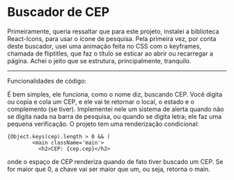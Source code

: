 # Buscador de CEP

Primeiramente, queria ressaltar que para este projeto, instalei a biblioteca React-Icons, para usar o ícone de pesquisa. Pela primeira vez, por conta deste buscador, usei uma animação feita no CSS com o keyframes, chamada de fliptitles, que faz o título se esticar ao abrir ou recarregar a página. Achei o jeito que se estrutura, principalmente, tranquilo.              

-----------------------
Funcionalidades de código:

É bem simples, ele funciona, como o nome diz, buscando CEP. Você digita ou copia e cola um CEP, e ele vai te retornar o local, o estado e o complemento (se tiver). Implementei nele um sistema de alerta quando não se digita nada na barra de pesquisa, ou quando se digita letra; ele faz uma pequena verificação. O projeto tem uma renderização condicional:  

```
{Object.keys(cep).length > 0 && (
        <main className='main'>
          <h2>CEP: {cep.cep}</h2>
```
          
  onde o espaço de CEP renderiza quando de fato tiver buscado um CEP. Se for maior que 0, a chave vai ser maior que um, ou seja, retorna o main.

